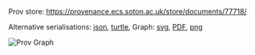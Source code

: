 
Prov store: https://provenance.ecs.soton.ac.uk/store/documents/77718/

Alternative serialisations: [json](https://provenance.ecs.soton.ac.uk/store/documents/77718.json), [turtle](https://provenance.ecs.soton.ac.uk/store/documents/77718.ttl),
Graph: [svg](https://provenance.ecs.soton.ac.uk/store/documents/77718.svg), [PDF](https://provenance.ecs.soton.ac.uk/store/documents/77718.pdf), [png](https://provenance.ecs.soton.ac.uk/store/documents/77718.png)

![Prov Graph](https://provenance.ecs.soton.ac.uk/store/documents/77718.png)

        